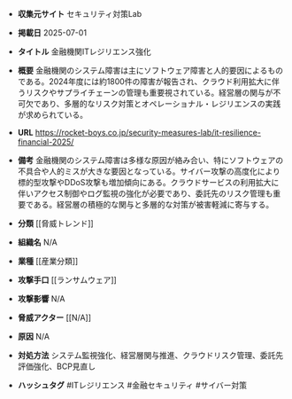 - **収集元サイト**
セキュリティ対策Lab

- **掲載日**
2025-07-01

- **タイトル**
金融機関ITレジリエンス強化

- **概要**
金融機関のシステム障害は主にソフトウェア障害と人的要因によるものである。2024年度には約1800件の障害が報告され、クラウド利用拡大に伴うリスクやサプライチェーンの管理も重要視されている。経営層の関与が不可欠であり、多層的なリスク対策とオペレーショナル・レジリエンスの実践が求められている。

- **URL**
https://rocket-boys.co.jp/security-measures-lab/it-resilience-financial-2025/

- **備考**
金融機関のシステム障害は多様な原因が絡み合い、特にソフトウェアの不具合や人的ミスが大きな要因となっている。サイバー攻撃の高度化により標的型攻撃やDDoS攻撃も増加傾向にある。クラウドサービスの利用拡大に伴いアクセス制御やログ監視の強化が必要であり、委託先のリスク管理も重要である。経営層の積極的な関与と多層的な対策が被害軽減に寄与する。

- **分類**
[[脅威トレンド]]

- **組織名**
N/A

- **業種**
[[産業分類]]

- **攻撃手口**
[[ランサムウェア]]

- **攻撃影響**
N/A

- **脅威アクター**
[[N/A]]

- **原因**
N/A

- **対処方法**
システム監視強化、経営層関与推進、クラウドリスク管理、委託先評価強化、BCP見直し

- **ハッシュタグ**
#ITレジリエンス #金融セキュリティ #サイバー対策
